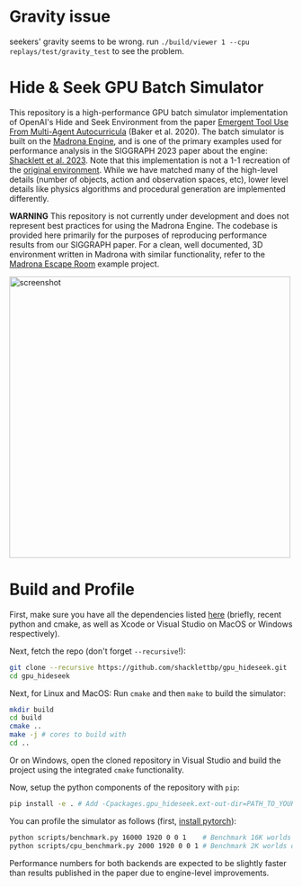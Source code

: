 # Gravity issue
seekers' gravity seems to be wrong. run `./build/viewer 1 --cpu replays/test/gravity_test` to see the problem.

Hide & Seek GPU Batch Simulator
===============================

This repository is a high-performance GPU batch simulator implementation of OpenAI's Hide and Seek Environment from the paper [Emergent Tool Use From Multi-Agent Autocurricula](https://openai.com/research/emergent-tool-use) (Baker et al. 2020). The batch simulator is built on the [Madrona Engine](https://madrona-engine.github.io), and is one of the primary examples used for performance analysis in the SIGGRAPH 2023 paper about the engine: [Shacklett et al. 2023](https://madrona-engine.github.io/shacklett_siggraph23.pdf). Note that this implementation is not a 1-1 recreation of the [original environment](https://github.com/openai/multi-agent-emergence-environments). While we have matched many of the high-level details (number of objects, action and observation spaces, etc), lower level details like physics algorithms and procedural generation are implemented differently.

**WARNING** This repository is not currently under development and does not represent best practices for using the Madrona Engine. The codebase is provided here primarily for the purposes of reproducing performance results from our SIGGRAPH paper. For a clean, well documented, 3D environment written in Madrona with similar functionality, refer to the [Madrona Escape Room](https://github.com/shacklettbp/madrona_escape_room) example project.

<img width=500 src="screenshot.png" alt="screenshot" />

Build and Profile
==============
First, make sure you have all the dependencies listed [here](https://github.com/shacklettbp/madrona#dependencies) (briefly, recent python and cmake, as well as Xcode or Visual Studio on MacOS or Windows respectively).

Next, fetch the repo (don't forget `--recursive`!):
```bash
git clone --recursive https://github.com/shacklettbp/gpu_hideseek.git
cd gpu_hideseek
```

Next, for Linux and MacOS: Run `cmake` and then `make` to build the simulator:
```bash
mkdir build
cd build
cmake ..
make -j # cores to build with
cd ..
```

Or on Windows, open the cloned repository in Visual Studio and build
the project using the integrated `cmake` functionality.

Now, setup the python components of the repository with `pip`:
```bash
pip install -e . # Add -Cpackages.gpu_hideseek.ext-out-dir=PATH_TO_YOUR_BUILD_DIR on Windows
```

You can profile the simulator as follows (first, [install pytorch](https://pytorch.org/get-started/locally/)):
```bash
python scripts/benchmark.py 16000 1920 0 0 1    # Benchmark 16K worlds on the GPU backend
python scripts/cpu_benchmark.py 2000 1920 0 0 1 # Benchmark 2K worlds on the CPU backend
```

Performance numbers for both backends are expected to be slightly faster than results published in the paper due to engine-level improvements.
